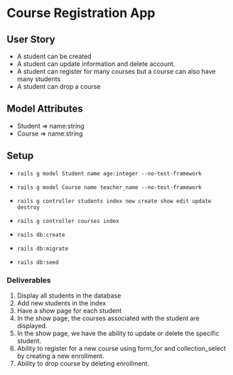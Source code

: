# Course Registration App

## User Story

- A student can be created
- A student can update information and delete account.
- A student can register for many courses but a course can also have many students
- A student can drop a course

## Model Attributes
- Student => name:string 
- Course => name:string

## Setup
- `rails g model Student name age:integer --no-test-framework`
- `rails g model Course name teacher_name --no-test-framework`

- `rails g controller students index new create show edit update destroy`
- `rails g controller courses index`

- `rails db:create`
- `rails db:migrate`
- `rails db:seed`


### Deliverables 

1. Display all students in the database
2. Add new students in the index
3. Have a show page for each student
4. In the show page, the courses associated with the student are displayed.
5. In the show page, we have the ability to update or delete the specific student.
6. Ability to register for a new course using form_for and collection_select by creating a new enrollment. 
7. Ability to drop course by deleting enrollment.